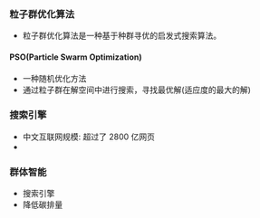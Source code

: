 ### 粒子群优化算法
- 粒子群优化算法是一种基于种群寻优的启发式搜索算法。

#### PSO(Particle Swarm Optimization)
- 一种随机优化方法
- 通过粒子群在解空间中进行搜索，寻找最优解(适应度的最大的解)

### 搜索引擎
- 中文互联网规模: 超过了 2800 亿网页
- 


### 群体智能
- 搜索引擎
- 降低碳排量